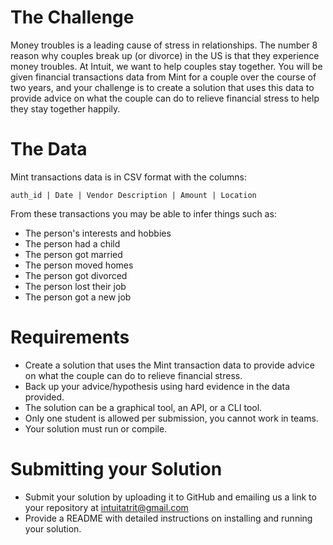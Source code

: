 # The Challenge
Money troubles is a leading cause of stress in relationships. The number 8 reason why couples break up (or divorce) in the US 
is that they experience money troubles. At Intuit, we want to help couples stay together. You will be given financial transactions
data from Mint for a couple over the course of two years, and your challenge is to create a solution that uses this data to provide 
advice on what the couple can do to relieve financial stress to help they stay together happily.

# The Data
Mint transactions data is in CSV format with the columns:
```
auth_id | Date | Vendor Description | Amount | Location
```

From these transactions you may be able to infer things such as:
* The person's interests and hobbies
* The person had a child
* The person got married
* The person moved homes
* The person got divorced
* The person lost their job
* The person got a new job

# Requirements
* Create a solution that uses the Mint transaction data to provide advice on what the couple can do to relieve financial stress. 
* Back up your advice/hypothesis using hard evidence in the data provided.
* The solution can be a graphical tool, an API, or a CLI tool.
* Only one student is allowed per submission, you cannot work in teams.
* Your solution must run or compile.

# Submitting your Solution
* Submit your solution by uploading it to GitHub and emailing us a link to your repository at intuitatrit@gmail.com
* Provide a README with detailed instructions on installing and running your solution. 